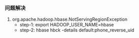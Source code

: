 ### 问题解决
1. org.apache.hadoop.hbase.NotServingRegionException
	* step-1: export HADOOP_USER_NAME=hbase
	* step-2: hbase hbck -details default:phone_reverse_uid